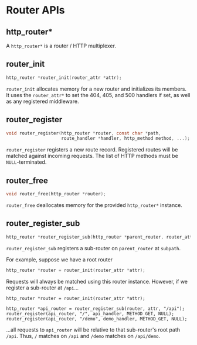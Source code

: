 # Router APIs

## http_router*

A `http_router*` is a router / HTTP multiplexer.

## router_init

```c
http_router *router_init(router_attr *attr);
```

`router_init` allocates memory for a new router and initializes its members. It uses the `router_attr*` to set the 404, 405, and 500 handlers if set, as well as any registered middleware.

## router_register

```c
void router_register(http_router *router, const char *path,
                     route_handler *handler, http_method method, ...);
```


`router_register` registers a new route record. Registered routes will be matched against incoming requests. The list of HTTP methods must be `NULL`-terminated.

## router_free

```c
void router_free(http_router *router);
```

`router_free` deallocates memory for the provided `http_router*` instance.

## router_register_sub

```c
http_router *router_register_sub(http_router *parent_router, router_attr *attr, const char *subpath);
```

`router_register_sub` registers a sub-router on `parent_router` at `subpath`.

For example, suppose we have a root router

```c
http_router *router = router_init(router_attr *attr);
```

Requests will always be matched using this router instance. However, if we register a sub-router at `/api`...

```c{4-6}
http_router *router = router_init(router_attr *attr);

http_router *api_router = router_register_sub(router, attr, "/api");
router_register(api_router, "/", api_handler, METHOD_GET, NULL);
router_register(api_router, "/demo", demo_handler, METHOD_GET, NULL);
```

...all requests to `api_router` will be relative to that sub-router's root path `/api`. Thus, `/` matches on `/api` and `/demo` matches on `/api/demo`.
